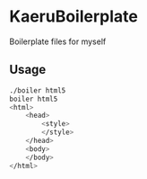 # KaeruBoilerplate
Boilerplate files for myself

## Usage
```sh
./boiler html5
boiler html5
<html>
    <head>
        <style>
        </style>
    </head>
    <body>
    </body>
</html>
```
